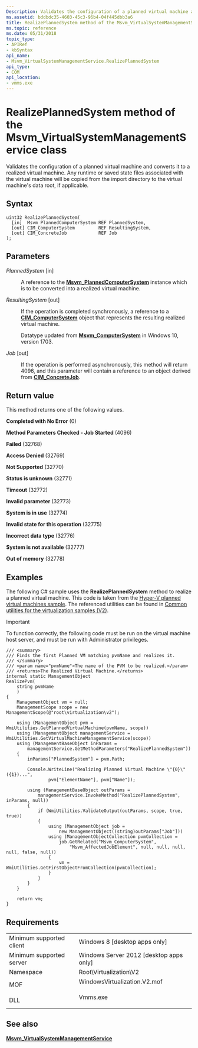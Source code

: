 ```yaml
---
Description: Validates the configuration of a planned virtual machine and converts it to a realized virtual machine.
ms.assetid: bddbdc35-4603-45c3-96b4-04f445dbb3a6
title: RealizePlannedSystem method of the Msvm_VirtualSystemManagementService class
ms.topic: reference
ms.date: 05/31/2018
topic_type: 
- APIRef
- kbSyntax
api_name: 
- Msvm_VirtualSystemManagementService.RealizePlannedSystem
api_type: 
- COM
api_location: 
- vmms.exe
---
```


# RealizePlannedSystem method of the Msvm\_VirtualSystemManagementService class

Validates the configuration of a planned virtual machine and converts it to a realized virtual machine. Any runtime or saved state files associated with the virtual machine will be copied from the import directory to the virtual machine's data root, if applicable.

## Syntax


```mof
uint32 RealizePlannedSystem(
  [in]  Msvm_PlannedComputerSystem REF PlannedSystem,
  [out] CIM_ComputerSystem         REF ResultingSystem,
  [out] CIM_ConcreteJob            REF Job
);
```



## Parameters

<dl> <dt>

*PlannedSystem* \[in\]
</dt> <dd>

A reference to the [**Msvm\_PlannedComputerSystem**](msvm-plannedcomputersystem.md) instance which is to be converted into a realized virtual machine.

</dd> <dt>

*ResultingSystem* \[out\]
</dt> <dd>

If the operation is completed synchronously, a reference to a [**CIM\_ComputerSystem**](msvm-computersystem.md) object that represents the resulting realized virtual machine.

Datatype updated from [**Msvm\_ComputerSystem**](msvm-computersystem.md) in Windows 10, version 1703.

</dd> <dt>

*Job* \[out\]
</dt> <dd>

If the operation is performed asynchronously, this method will return 4096, and this parameter will contain a reference to an object derived from [**CIM\_ConcreteJob**](https://docs.microsoft.com/previous-versions//cc136808(v=vs.85)).

</dd> </dl>

## Return value

This method returns one of the following values.

<dl> <dt>

**Completed with No Error** (0)
</dt> <dt>

**Method Parameters Checked - Job Started** (4096)
</dt> <dt>

**Failed** (32768)
</dt> <dt>

**Access Denied** (32769)
</dt> <dt>

**Not Supported** (32770)
</dt> <dt>

**Status is unknown** (32771)
</dt> <dt>

**Timeout** (32772)
</dt> <dt>

**Invalid parameter** (32773)
</dt> <dt>

**System is in use** (32774)
</dt> <dt>

**Invalid state for this operation** (32775)
</dt> <dt>

**Incorrect data type** (32776)
</dt> <dt>

**System is not available** (32777)
</dt> <dt>

**Out of memory** (32778)
</dt> </dl>

## Examples

The following C# sample uses the **RealizePlannedSystem** method to realize a planned virtual machine. This code is taken from the [Hyper-V planned virtual machines sample](https://github.com/microsoft/Windows-classic-samples/tree/master/Samples/Hyper-V/Pvm). The referenced utilities can be found in [Common utilities for the virtualization samples (V2)](common-utilities-for-the-virtualization-samples-v2.md).

> [!IMPORTANT]
> To function correctly, the following code must be run on the virtual machine host server, and must be run with Administrator privileges.

 


```CSharp
/// <summary>
/// Finds the first Planned VM matching pvmName and realizes it.
/// </summary>
/// <param name="pvmName">The name of the PVM to be realized.</param>
/// <returns>The Realized Virtual Machine.</returns>
internal static ManagementObject
RealizePvm(
    string pvmName
    )
{
    ManagementObject vm = null;
    ManagementScope scope = new ManagementScope(@"root\virtualization\v2");

    using (ManagementObject pvm = WmiUtilities.GetPlannedVirtualMachine(pvmName, scope))
    using (ManagementObject managementService = WmiUtilities.GetVirtualMachineManagementService(scope))
    using (ManagementBaseObject inParams =
        managementService.GetMethodParameters("RealizePlannedSystem"))
    {
        inParams["PlannedSystem"] = pvm.Path;

        Console.WriteLine("Realizing Planned Virtual Machine \"{0}\" ({1})...",
                pvm["ElementName"], pvm["Name"]);

        using (ManagementBaseObject outParams =
            managementService.InvokeMethod("RealizePlannedSystem", inParams, null))
        {
            if (WmiUtilities.ValidateOutput(outParams, scope, true, true))
            {
                using (ManagementObject job =
                    new ManagementObject((string)outParams["Job"]))
                using (ManagementObjectCollection pvmCollection =
                    job.GetRelated("Msvm_ComputerSystem",
                        "Msvm_AffectedJobElement", null, null, null, null, false, null))
                {
                    vm = WmiUtilities.GetFirstObjectFromCollection(pvmCollection);
                }
            }
        }
    }

    return vm;
}
```



## Requirements



|                                     |                                                                                                         |
|-------------------------------------|---------------------------------------------------------------------------------------------------------|
| Minimum supported client<br/> | Windows 8 \[desktop apps only\]<br/>                                                              |
| Minimum supported server<br/> | Windows Server 2012 \[desktop apps only\]<br/>                                                    |
| Namespace<br/>                | Root\\Virtualization\\V2<br/>                                                                     |
| MOF<br/>                      | <dl> <dt>WindowsVirtualization.V2.mof</dt> </dl> |
| DLL<br/>                      | <dl> <dt>Vmms.exe</dt> </dl>                     |



## See also

<dl> <dt>

[**Msvm\_VirtualSystemManagementService**](msvm-virtualsystemmanagementservice.md)
</dt> </dl>

 

 




